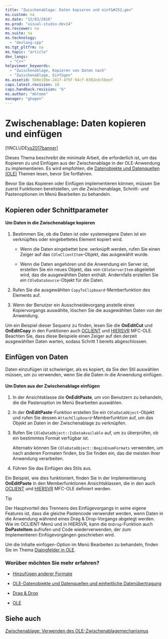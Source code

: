 ```yaml
---
title: "Zwischenablage: Daten kopieren und einf&#252;gen"
ms.custom: na
ms.date: "12/03/2016"
ms.prod: "visual-studio-dev14"
ms.reviewer: na
ms.suite: na
ms.technology: 
  - "devlang-cpp"
ms.tgt_pltfrm: na
ms.topic: "article"
dev_langs: 
  - "C++"
helpviewer_keywords: 
  - "Zwischenablage, Kopieren von Daten nach"
  - "Zwischenablage, Einfügen"
ms.assetid: 580e10be-241f-4f9f-94cf-8302edc5beef
caps.latest.revision: 10
caps.handback.revision: "6"
ms.author: "mblome"
manager: "ghogen"
---
```

# Zwischenablage: Daten kopieren und einf&#252;gen
[!INCLUDE[vs2017banner](../assembler/inline/includes/vs2017banner.md)]

Dieses Thema beschreibt die minimale Arbeit, die erforderlich ist, um das Kopieren zu und Einfügen aus der Zwischenablage in der OLE\-Anwendung zu implementieren.  Es wird empfohlen, die [Datenobjekte und Datenquellen \(OLE\)](../mfc/data-objects-and-data-sources-ole.md) Themen lesen, bevor Sie fortfahren.  
  
 Bevor Sie das Kopieren oder Einfügen implementieren können, müssen Sie zuerst Funktionen bereitstellen, um die Zwischenablage, Schnitt\- und Pastenoptionen im Menü Bearbeiten zu behandeln.  
  
##  <a name="_core_copying_or_cutting_data"></a> Kopieren oder Schnittparameter  
  
#### Um Daten in die Zwischenablage kopieren  
  
1.  Bestimmen Sie, ob die Daten ist oder systemeigene Daten ist ein verknüpftes oder eingebettetes Element kopiert wird.  
  
    -   Wenn die Daten eingebettet bzw. verknüpft werden, rufen Sie einen Zeiger auf das `COleClientItem`\-Objekt, das ausgewählt wurde.  
  
    -   Wenn die Daten angehören und die Anwendung ein Server ist, erstellen Sie ein neues Objekt, das von `COleServerItem` abgeleitet wird, das die ausgewählten Daten enthält.  Andernfalls erstellen Sie ein `COleDataSource`\-Objekt für die Daten.  
  
2.  Rufen Sie die ausgewählten `CopyToClipboard`\-Memberfunktion des Elements auf.  
  
3.  Wenn der Benutzer ein Ausschneidevorgang anstelle eines Kopiervorgangs auswählte, löschen Sie die ausgewählten Daten von der Anwendung.  
  
 Um ein Beispiel dieser Sequenz zu finden, lesen Sie die **OnEditCut** und **OnEditCopy** in den Funktionen auch [OCLIENT](../top/visual-cpp-samples.md) und [HIERSVR](../top/visual-cpp-samples.md) MFC\-OLE.  Beachten Sie, dass diese Beispiele einen Zeiger auf den derzeit ausgewählten Daten warten, sodass Schritt 1 bereits abgeschlossen.  
  
##  <a name="_core_pasting_data"></a> Einfügen von Daten  
 Daten einzufügen ist schwieriger, als es kopiert, da Sie den Stil auswählen müssen, um zu verwenden, wenn Sie die Daten in die Anwendung einfügen.  
  
#### Um Daten aus der Zwischenablage einfügen  
  
1.  In der Ansichtsklasse die **OnEditPaste**, um von Benutzern zu behandeln, die die Pastenoption im Menü Bearbeiten auswählen.  
  
2.  In der **OnEditPaste**\-Funktion erstellen Sie ein `COleDataObject`\-Objekt und rufen Sie dessen `AttachClipboard`\-Memberfunktion auf, um das Objekt an Daten in der Zwischenablage zu verknüpfen.  
  
3.  Rufen Sie `COleDataObject::IsDataAvailable` auf, um zu überprüfen, ob ein bestimmtes Format verfügbar ist.  
  
     Alternativ können Sie `COleDataObject::BeginEnumFormats` verwenden, um nach anderen Formaten finden, bis Sie finden ein, das die meisten Ihrer Anwendung verarbeiten.  
  
4.  Führen Sie das Einfügen des Stils aus.  
  
 Ein Beispiel, wie dies funktioniert, finden Sie in der Implementierung **OnEditPaste** in den Memberfunktionen Ansichtsklassen, die in den auch [OCLIENT](../top/visual-cpp-samples.md) und [HIERSVR](../top/visual-cpp-samples.md) MFC\-OLE definiert werden.  
  
> [!TIP]
>  Der Hauptvorteil des Trennens des Einfügevorgangs in seine eigene Features ist, dass die gleiche Pastencode verwendet werden, wenn Daten in die Anwendung während eines Drag & Drop\-Vorgangs abgelegt werden.  Wie im OCLIENT\-Menü und in HIERSVR, kann die `OnDrop`\-Funktion auch **DoPasteItem** aufrufen und Code wiederverwenden, der zum Implementieren Einfügevorgängen geschrieben wird.  
  
 Um die Inhalte einfügen\-Option im Menü Bearbeiten zu behandeln, finden Sie im Thema [Dialogfelder in OLE](../mfc/dialog-boxes-in-ole.md).  
  
### Worüber möchten Sie mehr erfahren?  
  
-   [Hinzufügen anderer Formate](../mfc/clipboard-adding-other-formats.md)  
  
-   [OLE\-Datenobjekte und Datenquellen und einheitliche Datenübertragung](../mfc/data-objects-and-data-sources-ole.md)  
  
-   [Drag & Drop](../mfc/drag-and-drop-ole.md)  
  
-   [OLE](../mfc/ole-background.md)  
  
## Siehe auch  
 [Zwischenablage: Verwenden des OLE\-Zwischenablagemechanismus](../mfc/clipboard-using-the-ole-clipboard-mechanism.md)